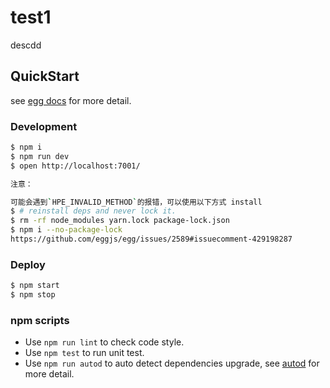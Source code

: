 # test1

descdd

## QuickStart

<!-- add docs here for user -->

see [egg docs][egg] for more detail.

### Development

```bash
$ npm i
$ npm run dev
$ open http://localhost:7001/

注意：

可能会遇到`HPE_INVALID_METHOD`的报错，可以使用以下方式 install
$ # reinstall deps and never lock it.
$ rm -rf node_modules yarn.lock package-lock.json
$ npm i --no-package-lock
https://github.com/eggjs/egg/issues/2589#issuecomment-429198287

```

### Deploy

```bash
$ npm start
$ npm stop
```

### npm scripts

- Use `npm run lint` to check code style.
- Use `npm test` to run unit test.
- Use `npm run autod` to auto detect dependencies upgrade, see [autod](https://www.npmjs.com/package/autod) for more detail.


[egg]: https://eggjs.org